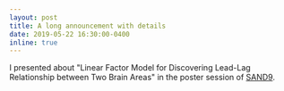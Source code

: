 ```yaml
---
layout: post
title: A long announcement with details
date: 2019-05-22 16:30:00-0400
inline: true
---
```


I presented about "Linear Factor Model for Discovering Lead-Lag Relationship between Two Brain Areas" in the poster session of [SAND9](http://sand.stat.cmu.edu/).
